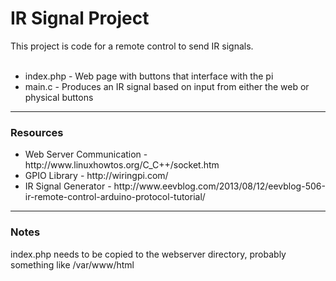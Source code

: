 <h1>IR Signal Project</h1>
This project is code for a remote control to send IR signals.
<br><br>
<ul>
  <li>index.php - Web page with buttons that interface with the pi</li>
  <li>main.c	- Produces an IR signal based on input from either the web or physical buttons</li>
</ul>
<hr>
<h3>Resources</h3>
<ul>
	<li>Web Server Communication - http://www.linuxhowtos.org/C_C++/socket.htm</li>
	<li>GPIO Library - http://wiringpi.com/</li>
	<li>IR Signal Generator - http://www.eevblog.com/2013/08/12/eevblog-506-ir-remote-control-arduino-protocol-tutorial/</li>
</ul>
<hr>
<h3>Notes</h3>
<p>index.php needs to be copied to the webserver directory, probably something like /var/www/html</p>

